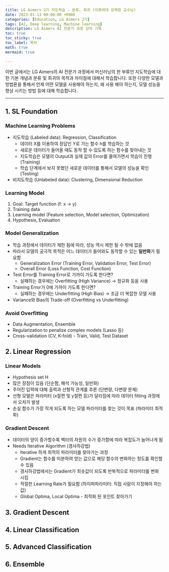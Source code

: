 ```yaml
---
title: LG Aimers 2기 지도학습 - 분류, 회귀 (이화여대 강제원 교수님)
date: 2023-01-13 00:00:00 +0900
categories: [Education, LG Aimers 2기]
tags: [AI, Deep learning, Machine learning]
description: LG Aimers AI 전문가 과정 강의 기록
toc: true
toc_sticky: true
toc_label: 목차
math: true
mermaid: true

---
```


이번 글에서는 LG Aimers의 AI 전문가 과정에서 머신러닝의 한 부류인 지도학습에 대한 기본 개념과 분류 및 회귀의 목적과 차이점에 대해서 학습합니다. 또한 다양한 모델과 방법론을 통해서 언제 어떤 모델을 사용해야 하는지, 왜 사용 해야 하는지, 모델 성능을 향상 시키는 방법 등에 대해 학습합니다.

---

## 1. SL Foundation

### Machine Learning Problems
- 지도학습 (Labeled data): Regression, Classification
    - 데이터 X를 이용하여 정답인 Y로 가는 함수 h를 학습하는 것
    - 새로운 데이터가 들어올 때도 동작 할 수 있도록 하는 함수를 찾아내는 것
    - 지도학습은 모델의 Output과 실제 값의 Error를 줄여가면서 학습이 진행 (Training)
    - 학습 단계에서 보지 못했던 새로운 데이터를 통해서 모델의 성능을 확인 (Testing)
- 비지도학습 (Unlabeled data): Clustering, Dimensional Reduction

### Learning Model
1. Goal: Target function (f: x -> y)
2. Training data
3. Learning model (Feature selection, Model selection, Optimization)
4. Hypothesis, Evaluation

### Model Generalization
- 학습 과정에서 데이터가 제한 됨에 따라, 성능 역시 제한 될 수 밖에 없음
- 따라서 모델의 궁극적 목적은 어느 데이터가 들어와도 동작할 수 있는 **일반화**가 필요함
    - Generalization Error (Training Error, Validation Error, Test Error)
    - Overall Error (Loss Function, Cost Function)
- Test Error를 Training Error로 가까이 가도록 한다면?
    - 실패하는 경우에는 Overfitting (High Variance) -> 정규화 등을 사용
- Training Error가 0에 가까이 가도록 한다면?
    - 실패하는 경우에는 Underfitting (High Bias) -> 조금 더 복잡한 모델 사용
- Variance와 Bias의 Trade-off (Overfitting vs Underfitting)

### Avoid Overfitting
- Data Augmentation, Ensemble
- Regularization to penalize complex models (Lasso 등)
- Cross-validation (CV, K-fold) - Train, Valid, Test Dataset

## 2. Linear Regression

### Linear Models
- Hypothesis set H
- 많은 장점이 있음 (단순함, 해석 가능성, 일반화)
- 주어진 입력에 대해 출력과 선형적 관계를 추론 (단변량, 다변량 문제)
- 선형 모델은 파라미터 (x절편 및 y절편 등)가 달라짐에 따라 데이터 fitting 과정에서 오차가 발생
- 손실 함수가 가장 작게 되도록 하는 모델 파라미터를 찾는 것이 목표 (파라미터 최적화)

### Gradient Descent
- 데이터의 양이 증가할수록 벡터의 차원의 수가 증가함에 따라 복잡도가 늘어나게 됨
- Needs Iterative Algorithm (경사하강법)
    - Iterative 하게 최적의 파라미터를 찾아가는 과정
    - Gradient는 함수를 미분하여 얻는 값으로 해당 함수의 변화하는 정도를 확인할 수 있음
    - 경사하강법에서는 Gradient가 최솟값이 되도록 반복적으로 파라미터를 변화 시킴
    - 적절한 Learning Rate가 필요함 (하이퍼파라미터: 직접 사람이 지정해야 하는 값)
    - Global Optima, Local Optima - 최적화 된 포인트 찾아가기

## 3. Gradient Descent

## 4. Linear Classification

## 5. Advanced Classification

## 6. Ensemble


